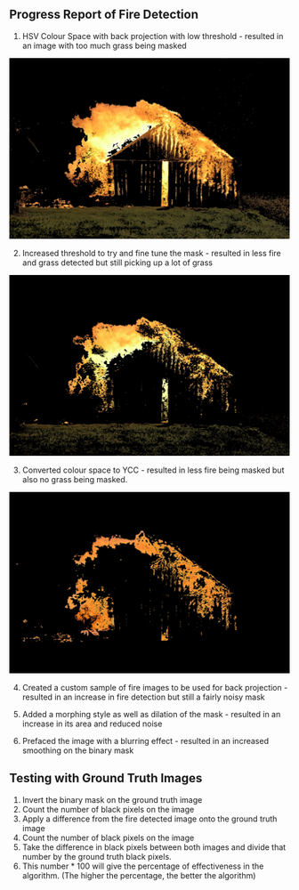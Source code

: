 ## Progress Report of Fire Detection

1. HSV Colour Space with back projection with low threshold - resulted in an image with too much grass being masked

![alt_text](./images_for_report/HSV_with_grass.jpg)

2. Increased threshold to try and fine tune the mask - resulted in less fire and grass detected but still picking up a lot of grass

![alt_text](./images_for_report/HSV_with_higherThresh.jpg)

3. Converted colour space to YCC - resulted in less fire being masked but also no grass being masked.

![alt_text](./images_for_report/YCC_with_lowThresh.jpg)

4. Created a custom sample of fire images to be used for back projection - resulted in an increase in fire detection but still a fairly noisy mask

5. Added a morphing style as well as dilation of the mask - resulted in an  increase in its area and reduced noise

6. Prefaced the image with a blurring effect - resulted in an increased smoothing on the binary mask

## Testing with Ground Truth Images

1. Invert the binary mask on the ground truth image
2. Count the number of black pixels on the image
3. Apply a difference from the fire detected image onto the ground truth image
4. Count the number of black pixels on the image
5. Take the difference in black pixels between both images and divide that number by the ground truth black pixels.
6. This number * 100 will give the percentage of effectiveness in the algorithm. (The higher the percentage, the better the algorithm)